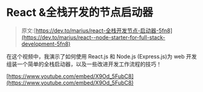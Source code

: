 # React &全栈开发的节点启动器

> 原文:[https://dev.to/marius/react-全栈开发节点-启动器-5fn8](https://dev.to/marius/react--node-starter-for-full-stack-development-5fn8)

在这个视频中，我演示了如何使用 React.js 和 Node.js (Express.js)为 web 开发组装一个简单的全栈启动器，以及一些改进开发工作流程的技巧！

[https://www.youtube.com/embed/X9Od_5FubC8](https://www.youtube.com/embed/X9Od_5FubC8)